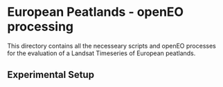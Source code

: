 # European Peatlands - openEO processing

This directory contains all the necesseary scripts and openEO processes for the evaluation of a Landsat Timeseries of European peatlands.


## Experimental Setup









